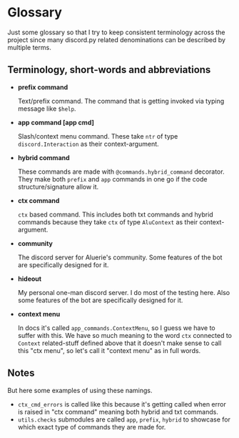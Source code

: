 # Glossary

Just some glossary so that I try to keep consistent terminology across the project since many discord.py related denominations can be described by multiple terms.

## Terminology, short-words and abbreviations

* **prefix command**

    Text/prefix command. The command that is getting invoked via typing message like `$help`.
* **app command [app cmd]**

    Slash/context menu command. These take `ntr` of type `discord.Interaction` as their context-argument.
* **hybrid command**

    These commands are made with `@commands.hybrid_command` decorator. They make both `prefix` and `app` commands in one go if the code structure/signature allow it.
* **ctx command**

    `ctx` based command. This includes both txt commands and hybrid commands because they take `ctx` of type `AluContext` as their context-argument.
* **community**

    The discord server for Aluerie's community. Some features of the bot are specifically designed for it.
* **hideout**

    My personal one-man discord server. I do most of the testing here. Also some features of the bot are specifically designed for it.
* **context menu**

    In docs it's called `app_commands.ContextMenu`, so I guess we have to suffer with this. We have so much meaning to the word `ctx` connected to `Context` related-stuff defined above that it doesn't make sense to call this "ctx menu", so let's call it "context menu" as in full words.

## Notes

But here some examples of using these namings.

* `ctx_cmd_errors` is called like this because it's getting called when error is raised in "ctx command" meaning both hybrid and txt commands.
* `utils.checks` submodules are called `app`, `prefix`, `hybrid` to showcase for which exact type of commands they are made for.
